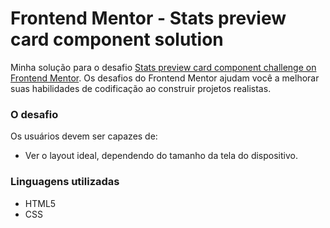 # Frontend Mentor - Stats preview card component solution

Minha solução para o desafio [Stats preview card component challenge on Frontend Mentor](https://www.frontendmentor.io/challenges/stats-preview-card-component-8JqbgoU62). Os desafios do Frontend Mentor ajudam você a melhorar suas habilidades de codificação ao construir projetos realistas.

### O desafio

Os usuários devem ser capazes de:

- Ver o layout ideal, dependendo do tamanho da tela do dispositivo.

### Linguagens utilizadas

- HTML5
- CSS 

